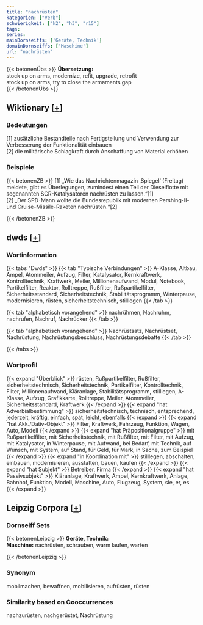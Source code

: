 ```yaml
---
title: "nachrüsten"
kategorien: ["Verb"]
schwierigkeit: ["k2", "h3", "r15"]
tags:
series:
mainDornseiffs: ['Geräte, Technik']
domainDornseiffs: ['Maschine']
url: "nachrüsten"
---
```


{{< betonenÜbs >}}
**Übersetzung:**  
stock up on arms, modernize, refit, upgrade, retrofit  
stock up on arms, try to close the armaments gap  
{{< /betonenÜbs >}}

## Wiktionary [[+](https://de.wiktionary.org/wiki/nachrüsten)]

### Bedeutungen
[1] zusätzliche Bestandteile nach Fertigstellung und Verwendung zur Verbesserung der Funktionalität einbauen  
[2] die militärische Schlagkraft durch Anschaffung von Material erhöhen  

### Beispiele
{{< betonenZB >}}
[1] „Wie das Nachrichtenmagazin ‚Spiegel‘ (Freitag) meldete, gibt es Überlegungen, zumindest einen Teil der Dieselflotte mit sogenannten SCR-Katalysatoren nachrüsten zu lassen.“[1]  
[2] „Der SPD-Mann wollte die Bundesrepublik mit modernen Pershing-II- und Cruise-Missile-Raketen nachrüsten.“[2]  

{{< /betonenZB >}}


## dwds [[+](https://www.dwds.de/wb/nachrüsten)]

### Wortinformation
{{< tabs "Dwds" >}}
{{< tab "Typische Verbindungen" >}}
A-Klasse, Altbau, Ampel, Atommeiler, Aufzug, Filter, Katalysator, Kernkraftwerk, Kontrolltechnik, Kraftwerk, Meiler, Millionenaufwand, Modul, Notebook, Partikelfilter, Reaktor, Rolltreppe, Rußfilter, Rußpartikelfilter, Sicherheitsstandard, Sicherheitstechnik, Stabilitätsprogramm, Winterpause, modernisieren, rüsten, sicherheitstechnisch, stilllegen
{{< /tab >}}

{{< tab "alphabetisch vorangehend" >}}
nachrühmen, Nachruhm, nachrufen, Nachruf, Nachrücker
{{< /tab >}}

{{< tab "alphabetisch vorangehend" >}}
Nachrüstsatz, Nachrüstset, Nachrüstung, Nachrüstungsbeschluss, Nachrüstungsdebatte
{{< /tab >}}

{{< /tabs >}}

### Wortprofil
{{< expand "Überblick" >}} rüsten, Rußpartikelfilter, Rußfilter, sicherheitstechnisch, Sicherheitstechnik, Partikelfilter, Kontrolltechnik, Filter, Millionenaufwand, Kläranlage, Stabilitätsprogramm, stilllegen, A-Klasse, Aufzug, Grafikkarte, Rolltreppe, Meiler, Atommeiler, Sicherheitsstandard, Kraftwerk {{< /expand >}}
{{< expand "hat Adverbialbestimmung" >}} sicherheitstechnisch, technisch, entsprechend, jederzeit, kräftig, einfach, spät, leicht, ebenfalls {{< /expand >}}
{{< expand "hat Akk./Dativ-Objekt" >}} Filter, Kraftwerk, Fahrzeug, Funktion, Wagen, Auto, Modell {{< /expand >}}
{{< expand "hat Präpositionalgruppe" >}} mit Rußpartikelfilter, mit Sicherheitstechnik, mit Rußfilter, mit Filter, mit Aufzug, mit Katalysator, in Winterpause, mit Aufwand, bei Bedarf, mit Technik, auf Wunsch, mit System, auf Stand, für Geld, für Mark, in Sache, zum Beispiel {{< /expand >}}
{{< expand "in Koordination mit" >}} stilllegen, abschalten, einbauen, modernisieren, ausstatten, bauen, kaufen {{< /expand >}}
{{< expand "hat Subjekt" >}} Betreiber, Firma {{< /expand >}}
{{< expand "hat Passivsubjekt" >}} Kläranlage, Kraftwerk, Ampel, Kernkraftwerk, Anlage, Bahnhof, Funktion, Modell, Maschine, Auto, Flugzeug, System, sie, er, es {{< /expand >}}

## Leipzig Corpora [[+](https://corpora.uni-leipzig.de/en/res?word=nachrüsten&corpusId=deu_newscrawl-public_2018)]

### Dornseiff Sets
{{< betonenLeipzig >}}
**Geräte, Technik:**  
**Maschine:** nachrüsten, schrauben, warm laufen, warten  

{{< /betonenLeipzig >}}

### Synonym
mobilmachen, bewaffnen, mobilisieren, aufrüsten, rüsten


### Similarity based on Cooccurrences
nachzurüsten, nachgerüstet, Nachrüstung

